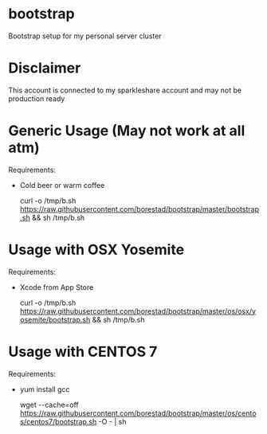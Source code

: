 # bootstrap
Bootstrap setup for my personal server cluster

# Disclaimer
This account is connected to my sparkleshare account and may not be production ready

# Generic Usage (May not work at all atm)
Requirements:
- Cold beer or warm coffee

    curl -o /tmp/b.sh https://raw.githubusercontent.com/borestad/bootstrap/master/bootstrap.sh && sh /tmp/b.sh

# Usage with OSX Yosemite
Requirements:
- Xcode from App Store

    curl -o /tmp/b.sh https://raw.githubusercontent.com/borestad/bootstrap/master/os/osx/yosemite/bootstrap.sh && sh /tmp/b.sh

# Usage with CENTOS 7
Requirements:
- yum install gcc

    wget --cache=off https://raw.githubusercontent.com/borestad/bootstrap/master/os/centos/centos7/bootstrap.sh -O - | sh
